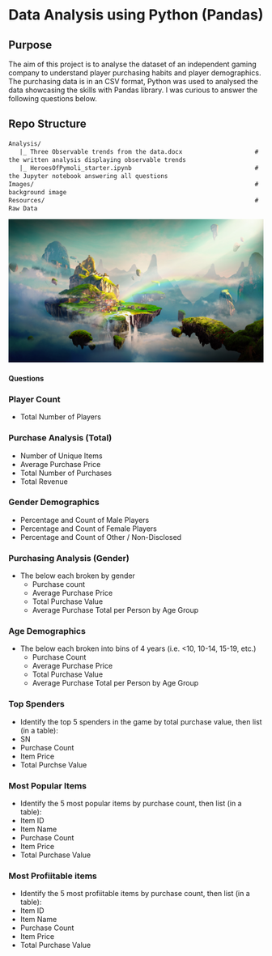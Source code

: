 # Data Analysis using Python (Pandas)

## Purpose

The aim of this project is to analyse the dataset of an independent gaming company to understand player purchasing habits and player demographics. The purchasing data is in an CSV format, Python was used to analysed the data showcasing the skills with Pandas library. I was curious to answer the following questions below.

## Repo Structure

```
Analysis/    
   |_ Three Observable trends from the data.docx                    # the written analysis displaying observable trends
   |_ HeroesOfPymoli_starter.ipynb                                  # the Jupyter notebook answering all questions
Images/                                                             # background image
Resources/                                                          # Raw Data

```

![Images/Fantasy.PNG](/Images/Fantasy.PNG)
#### Questions

### Player Count

* Total Number of Players

### Purchase Analysis (Total)

* Number of Unique Items
* Average Purchase Price
* Total Number of Purchases
* Total Revenue

### Gender Demographics

* Percentage and Count of Male Players
* Percentage and Count of Female Players
* Percentage and Count of Other / Non-Disclosed

### Purchasing Analysis (Gender)

* The below each broken by gender
  * Purchase count
  * Average Purchase Price
  * Total Purchase Value
  * Average Purchase Total per Person by Age Group
  
### Age Demographics

* The below each broken into bins of 4 years (i.e. &lt;10, 10-14, 15-19, etc.)
    * Purchase Count
    * Average Purchase Price
    * Total Purchase Value
    * Average Purchase Total per Person by Age Group
    
 ### Top Spenders
 
 * Identify the top 5 spenders in the game by total purchase value, then list (in a table):
  * SN
  * Purchase Count
  * Item Price
  * Total Purchse Value
  
 ### Most Popular Items
 
 * Identify the 5 most popular items by purchase count, then list (in a table):
  * Item ID
  * Item Name
  * Purchase Count
  * Item Price
  * Total Purchase Value
  
 ### Most Profiitable items
 
 * Identify the 5 most profiitable items by purchase count, then list (in a table):
  * Item ID
  * Item Name
  * Purchase Count
  * Item Price
  * Total Purchase Value
 
 
  
 
  
    
 
  

  

